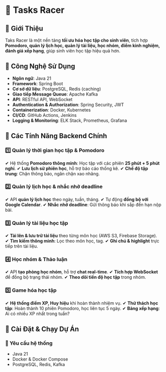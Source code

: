 # 📌 Tasks Racer

## 📖 Giới Thiệu

Taks Racer là một nền tảng **tối ưu hóa học tập cho sinh viên**, tích hợp **Pomodoro, quản lý lịch học, quản lý tài liệu, học nhóm, điểm kinh nghiệm, đánh giá xếp hạng**, giúp sinh viên học tập hiệu quả hơn.

## 🚀 Công Nghệ Sử Dụng

- **Ngôn ngữ**: Java 21
- **Framework**: Spring Boot
- **Cơ sở dữ liệu**: PostgreSQL, Redis (caching)
- **Giao tiếp Message Queue**: Apache Kafka
- **API**: RESTful API, WebSocket
- **Authentication & Authorization**: Spring Security, JWT
- **Containerization**: Docker, Kubernetes
- **CI/CD**: GitHub Actions, Jenkins
- **Logging & Monitoring**: ELK Stack, Prometheus, Grafana

## 📌 Các Tính Năng Backend Chính

### 1️⃣ **Quản lý thời gian học tập & Pomodoro**

✔ Hệ thống **Pomodoro thông minh**: Học tập với các phiên **25 phút + 5 phút nghỉ**.
✔ **Lưu lịch sử phiên học**, hỗ trợ báo cáo thống kê.
✔ **Chế độ tập trung**: Chặn thông báo, ngăn chặn xao nhãng.

### 2️⃣ **Quản lý lịch học & nhắc nhở deadline**

✔ API **quản lý lịch học** theo ngày, tuần, tháng.
✔ Tự động **đồng bộ với Google Calendar**.
✔ **Nhắc nhở deadline**: Gửi thông báo khi sắp đến hạn nộp bài.

### 3️⃣ **Quản lý tài liệu học tập**

✔ **Tải lên & lưu trữ tài liệu** theo từng môn học (AWS S3, Firebase Storage).
✔ **Tìm kiếm thông minh**: Lọc theo môn học, tag.
✔ **Ghi chú & highlight** trực tiếp trên tài liệu.

### 4️⃣ **Học nhóm & Thảo luận**

✔ API **tạo phòng học nhóm**, hỗ trợ **chat real-time**.
✔ **Tích hợp WebSocket** để đồng bộ trạng thái nhóm.
✔ **Theo dõi tiến độ học tập** trong nhóm.

### 5️⃣ **Game hóa học tập**

✔ **Hệ thống điểm XP, Huy hiệu** khi hoàn thành nhiệm vụ.
✔ **Thử thách học tập**: Hoàn thành 10 phiên Pomodoro, học liên tục 5 ngày.
✔ **Bảng xếp hạng**: Ai có nhiều XP nhất trong tuần?

## 📜 Cài Đặt & Chạy Dự Án

### 📌 Yêu cầu hệ thống

- Java 21
- Docker & Docker Compose
- PostgreSQL, Redis, Kafka